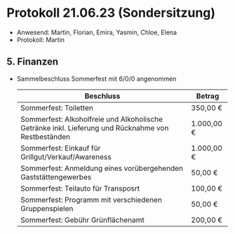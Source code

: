 ---
---

# Protokoll 21.06.23 (Sondersitzung)
* Anwesend: Martin, Florian, Emira, Yasmin, Chloe, Elena
* Protokoll: Martin

## 5. Finanzen
* Sammelbeschluss Sommerfest mit 6/0/0 angenommen 

    | Beschluss                                                    | Betrag     |
    | ------------------------------------------------------------ | ---------- |
    | Sommerfest: Toiletten                                        | 350,00 €   |
    | Sommerfest: Alkoholfreie und Alkoholische Getränke inkl. Lieferung und Rücknahme von Restbeständen | 1.000,00 € |
    | Sommerfest: Einkauf für Grillgut/Verkauf/Awareness           | 1.000,00 €   |
    | Sommerfest: Anmeldung eines vorübergehenden Gaststättengewerbes | 50,00 €    |
    | Sommerfest: Teilauto für Transposrt                          | 100,00 €   |
    | Sommerfest: Programm mit verschiedenen Gruppenspielen        | 50,00 €    |
    | Sommerfest: Gebühr Grünflächenamt                            | 200,00 €   |
